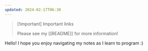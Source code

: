 ```yaml
---
updated: 2024-02-17T06:30
---
```


> [!important] Important links
> 
> Please see my [[README]] for more information!

Hello! I hope you enjoy navigating my notes as I learn to program :)